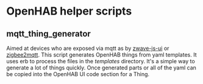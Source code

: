 # OpenHAB helper scripts

## mqtt_thing_generator

Aimed at devices who are exposed via mqtt as by [zwave-js-ui](https://zwave-js.github.io/zwave-js-ui/) or
[zigbee2mqtt](https://www.zigbee2mqtt.io/). This script generates OpenHAB things from yaml templates. It uses erb to
process the files in the _templates_ directory. It's a simple way to generate a lot of things quickly.  Once generated parts or all of the yaml can be copied into the OpenHAB UI code section for a Thing.
